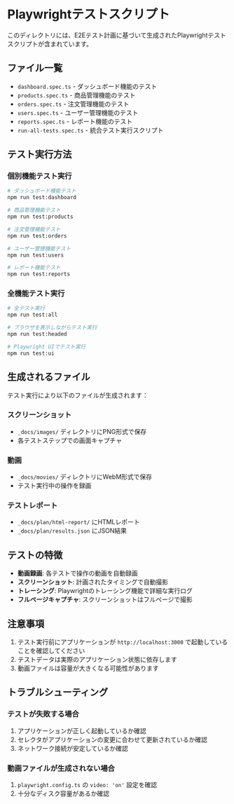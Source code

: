 # Playwrightテストスクリプト

このディレクトリには、E2Eテスト計画に基づいて生成されたPlaywrightテストスクリプトが含まれています。

## ファイル一覧

- `dashboard.spec.ts` - ダッシュボード機能のテスト
- `products.spec.ts` - 商品管理機能のテスト
- `orders.spec.ts` - 注文管理機能のテスト
- `users.spec.ts` - ユーザー管理機能のテスト
- `reports.spec.ts` - レポート機能のテスト
- `run-all-tests.spec.ts` - 統合テスト実行スクリプト

## テスト実行方法

### 個別機能テスト実行

```bash
# ダッシュボード機能テスト
npm run test:dashboard

# 商品管理機能テスト
npm run test:products

# 注文管理機能テスト
npm run test:orders

# ユーザー管理機能テスト
npm run test:users

# レポート機能テスト
npm run test:reports
```

### 全機能テスト実行

```bash
# 全テスト実行
npm run test:all

# ブラウザを表示しながらテスト実行
npm run test:headed

# Playwright UIでテスト実行
npm run test:ui
```

## 生成されるファイル

テスト実行により以下のファイルが生成されます：

### スクリーンショット
- `_docs/images/` ディレクトリにPNG形式で保存
- 各テストステップでの画面キャプチャ

### 動画
- `_docs/movies/` ディレクトリにWebM形式で保存
- テスト実行中の操作を録画

### テストレポート
- `_docs/plan/html-report/` にHTMLレポート
- `_docs/plan/results.json` にJSON結果

## テストの特徴

- **動画録画**: 各テストで操作の動画を自動録画
- **スクリーンショット**: 計画されたタイミングで自動撮影
- **トレーシング**: Playwrightのトレーシング機能で詳細な実行ログ
- **フルページキャプチャ**: スクリーンショットはフルページで撮影

## 注意事項

1. テスト実行前にアプリケーションが `http://localhost:3000` で起動していることを確認してください
2. テストデータは実際のアプリケーション状態に依存します
3. 動画ファイルは容量が大きくなる可能性があります

## トラブルシューティング

### テストが失敗する場合
1. アプリケーションが正しく起動しているか確認
2. セレクタがアプリケーションの変更に合わせて更新されているか確認
3. ネットワーク接続が安定しているか確認

### 動画ファイルが生成されない場合
1. `playwright.config.ts` の `video: 'on'` 設定を確認
2. 十分なディスク容量があるか確認